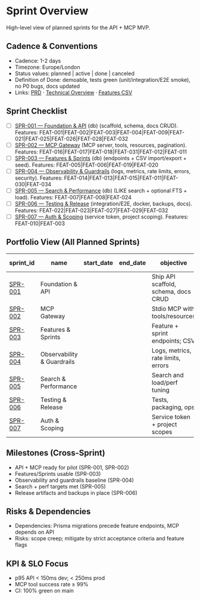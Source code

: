 # Sprint Overview

High-level view of planned sprints for the API + MCP MVP.

## Cadence & Conventions
- Cadence: 1-2 days
- Timezone: Europe/London
- Status values: planned | active | done | canceled
- Definition of Done: demoable, tests green (unit/integration/E2E smoke), no P0 bugs, docs updated
- Links: [PRD](../../planning/prd.md) · [Technical Overview](../../planning/technical-overview.md) · [Features CSV](../features.csv)

## Sprint Checklist
- [ ] [SPR-001 — Foundation & API](./SPR-001.md) (db) (scaffold, schema, docs CRUD). Features: FEAT-001|FEAT-002|FEAT-003|FEAT-004|FEAT-009|FEAT-021|FEAT-025|FEAT-026|FEAT-028|FEAT-032
- [ ] [SPR-002 — MCP Gateway](./SPR-002.md) (MCP server, tools, resources, pagination). Features: FEAT-016|FEAT-017|FEAT-018|FEAT-031|FEAT-012|FEAT-011
- [ ] [SPR-003 — Features & Sprints](./SPR-003.md) (db) (endpoints + CSV import/export + seed). Features: FEAT-005|FEAT-006|FEAT-019|FEAT-020
- [ ] [SPR-004 — Observability & Guardrails](./SPR-004.md) (logs, metrics, rate limits, errors, security). Features: FEAT-014|FEAT-013|FEAT-015|FEAT-011|FEAT-030|FEAT-034
- [ ] [SPR-005 — Search & Performance](./SPR-005.md) (db) (LIKE search + optional FTS + load). Features: FEAT-007|FEAT-008|FEAT-024
- [ ] [SPR-006 — Testing & Release](./SPR-006.md) (integration/E2E, docker, backups, docs). Features: FEAT-022|FEAT-023|FEAT-027|FEAT-029|FEAT-032
- [ ] [SPR-007 — Auth & Scoping](./SPR-007.md) (service token, project scoping). Features: FEAT-010|FEAT-003

## Portfolio View (All Planned Sprints)
| sprint_id | name | start_date | end_date | objective | themes | features (IDs) | owners | status |
|---|---|---|---|---|---|---|---|---|
| [SPR-001](./SPR-001.md) | Foundation & API | <YYYY-MM-DD> | <YYYY-MM-DD> | Ship API scaffold, schema, docs CRUD | backend | FEAT-001|FEAT-002|FEAT-003|FEAT-004|FEAT-009|FEAT-021|FEAT-025|FEAT-026|FEAT-028|FEAT-032 | <owner(s)> | active |
| [SPR-002](./SPR-002.md) | MCP Gateway | <YYYY-MM-DD> | <YYYY-MM-DD> | Stdio MCP with tools/resources | ai, backend | FEAT-016|FEAT-017|FEAT-018|FEAT-031|FEAT-012|FEAT-011 | <owner(s)> | planned |
| [SPR-003](./SPR-003.md) | Features & Sprints | <YYYY-MM-DD> | <YYYY-MM-DD> | Feature + sprint endpoints; CSV | backend | FEAT-005|FEAT-006|FEAT-019|FEAT-020 | <owner(s)> | planned |
| [SPR-004](./SPR-004.md) | Observability & Guardrails | <YYYY-MM-DD> | <YYYY-MM-DD> | Logs, metrics, rate limits, errors | infra | FEAT-014|FEAT-013|FEAT-015|FEAT-011|FEAT-030|FEAT-034 | <owner(s)> | planned |
| [SPR-005](./SPR-005.md) | Search & Performance | <YYYY-MM-DD> | <YYYY-MM-DD> | Search and load/perf tuning | backend, infra | FEAT-007|FEAT-008|FEAT-024 | <owner(s)> | planned |
| [SPR-006](./SPR-006.md) | Testing & Release | <YYYY-MM-DD> | <YYYY-MM-DD> | Tests, packaging, ops | qa, infra | FEAT-022|FEAT-023|FEAT-027|FEAT-029|FEAT-032 | <owner(s)> | planned |
| [SPR-007](./SPR-007.md) | Auth & Scoping | <YYYY-MM-DD> | <YYYY-MM-DD> | Service token + project scopes | backend, infra | FEAT-010|FEAT-003 | <owner(s)> | planned |

## Milestones (Cross-Sprint)
- <YYYY-MM-DD> API + MCP ready for pilot (SPR-001, SPR-002)
- <YYYY-MM-DD> Features/Sprints usable (SPR-003)
- <YYYY-MM-DD> Observability and guardrails baseline (SPR-004)
- <YYYY-MM-DD> Search + perf targets met (SPR-005)
- <YYYY-MM-DD> Release artifacts and backups in place (SPR-006)

## Risks & Dependencies
- Dependencies: Prisma migrations precede feature endpoints, MCP depends on API
- Risks: scope creep; mitigate by strict acceptance criteria and feature flags

## KPI & SLO Focus
- p95 API < 150ms dev; < 250ms prod
- MCP tool success rate ≥ 99%
- CI: 100% green on main
